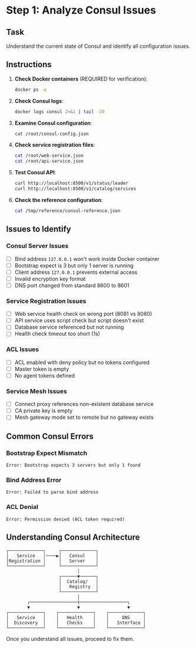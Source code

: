 # Step 1: Analyze Consul Issues

## Task

Understand the current state of Consul and identify all configuration issues.

## Instructions

1. **Check Docker containers** (REQUIRED for verification):
   ```bash
   docker ps -a
   ```

2. **Check Consul logs**:
   ```bash
   docker logs consul 2>&1 | tail -20
   ```

3. **Examine Consul configuration**:
   ```bash
   cat /root/consul-config.json
   ```

4. **Check service registration files**:
   ```bash
   cat /root/web-service.json
   cat /root/api-service.json
   ```

5. **Test Consul API**:
   ```bash
   curl http://localhost:8500/v1/status/leader
   curl http://localhost:8500/v1/catalog/services
   ```

6. **Check the reference configuration**:
   ```bash
   cat /tmp/reference/consul-reference.json
   ```

## Issues to Identify

### Consul Server Issues
- [ ] Bind address `127.0.0.1` won't work inside Docker container
- [ ] Bootstrap expect is 3 but only 1 server is running
- [ ] Client address `127.0.0.1` prevents external access
- [ ] Invalid encryption key format
- [ ] DNS port changed from standard 8600 to 8601

### Service Registration Issues
- [ ] Web service health check on wrong port (8081 vs 8080)
- [ ] API service uses script check but script doesn't exist
- [ ] Database service referenced but not running
- [ ] Health check timeout too short (1s)

### ACL Issues
- [ ] ACL enabled with deny policy but no tokens configured
- [ ] Master token is empty
- [ ] No agent tokens defined

### Service Mesh Issues
- [ ] Connect proxy references non-existent database service
- [ ] CA private key is empty
- [ ] Mesh gateway mode set to remote but no gateway exists

## Common Consul Errors

### Bootstrap Expect Mismatch
```
Error: Bootstrap expects 3 servers but only 1 found
```

### Bind Address Error
```
Error: Failed to parse bind address
```

### ACL Denial
```
Error: Permission denied (ACL token required)
```

## Understanding Consul Architecture

```
┌─────────────┐     ┌─────────────┐
│   Service   │────▶│   Consul    │
│Registration │     │   Server    │
└─────────────┘     └─────────────┘
                           │
                    ┌──────▼──────┐
                    │  Catalog/   │
                    │   Registry  │
                    └─────────────┘
                           │
        ┌──────────────────┼──────────────────┐
        ▼                  ▼                  ▼
┌─────────────┐    ┌─────────────┐    ┌─────────────┐
│   Service   │    │   Health    │    │     DNS     │
│  Discovery  │    │   Checks    │    │   Interface │
└─────────────┘    └─────────────┘    └─────────────┘
```

Once you understand all issues, proceed to fix them.